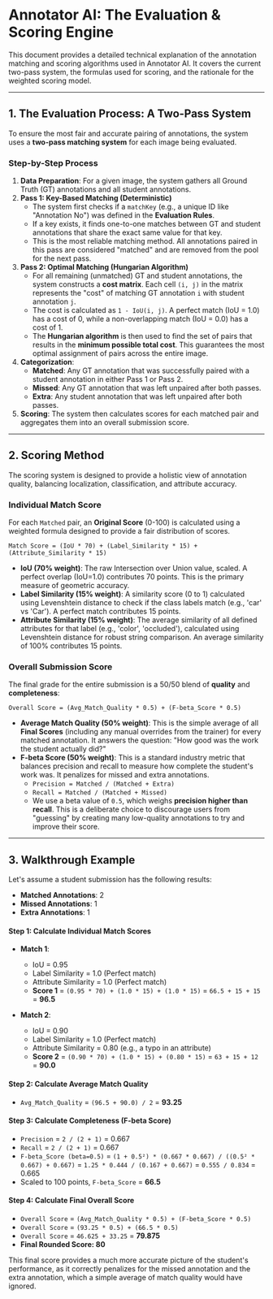 # Annotator AI: The Evaluation & Scoring Engine

This document provides a detailed technical explanation of the annotation matching and scoring algorithms used in Annotator AI. It covers the current two-pass system, the formulas used for scoring, and the rationale for the weighted scoring model.

---

## 1. The Evaluation Process: A Two-Pass System

To ensure the most fair and accurate pairing of annotations, the system uses a **two-pass matching system** for each image being evaluated.

### Step-by-Step Process

1.  **Data Preparation**: For a given image, the system gathers all Ground Truth (GT) annotations and all student annotations.
2.  **Pass 1: Key-Based Matching (Deterministic)**
    - The system first checks if a `matchKey` (e.g., a unique ID like "Annotation No") was defined in the **Evaluation Rules**.
    - If a key exists, it finds one-to-one matches between GT and student annotations that share the exact same value for that key.
    - This is the most reliable matching method. All annotations paired in this pass are considered "matched" and are removed from the pool for the next pass.
3.  **Pass 2: Optimal Matching (Hungarian Algorithm)**
    - For all remaining (unmatched) GT and student annotations, the system constructs a **cost matrix**. Each cell `(i, j)` in the matrix represents the "cost" of matching GT annotation `i` with student annotation `j`.
    - The cost is calculated as `1 - IoU(i, j)`. A perfect match (IoU = 1.0) has a cost of 0, while a non-overlapping match (IoU = 0.0) has a cost of 1.
    - The **Hungarian algorithm** is then used to find the set of pairs that results in the **minimum possible total cost**. This guarantees the most optimal assignment of pairs across the entire image.
4.  **Categorization**:
    - **Matched**: Any GT annotation that was successfully paired with a student annotation in either Pass 1 or Pass 2.
    - **Missed**: Any GT annotation that was left unpaired after both passes.
    - **Extra**: Any student annotation that was left unpaired after both passes.
5.  **Scoring**: The system then calculates scores for each matched pair and aggregates them into an overall submission score.

---

## 2. Scoring Method

The scoring system is designed to provide a holistic view of annotation quality, balancing localization, classification, and attribute accuracy.

### Individual Match Score

For each `Matched` pair, an **Original Score** (0-100) is calculated using a weighted formula designed to provide a fair distribution of scores.

`Match Score = (IoU * 70) + (Label_Similarity * 15) + (Attribute_Similarity * 15)`

-   **IoU (70% weight)**: The raw Intersection over Union value, scaled. A perfect overlap (IoU=1.0) contributes 70 points. This is the primary measure of geometric accuracy.
-   **Label Similarity (15% weight)**: A similarity score (0 to 1) calculated using Levenshtein distance to check if the class labels match (e.g., 'car' vs 'Car'). A perfect match contributes 15 points.
-   **Attribute Similarity (15% weight)**: The average similarity of all defined attributes for that label (e.g., 'color', 'occluded'), calculated using Levenshtein distance for robust string comparison. An average similarity of 100% contributes 15 points.

### Overall Submission Score

The final grade for the entire submission is a 50/50 blend of **quality** and **completeness**:

`Overall Score = (Avg_Match_Quality * 0.5) + (F-beta_Score * 0.5)`

-   **Average Match Quality (50% weight)**: This is the simple average of all **Final Scores** (including any manual overrides from the trainer) for every matched annotation. It answers the question: "How good was the work the student actually did?"
-   **F-beta Score (50% weight)**: This is a standard industry metric that balances precision and recall to measure how complete the student's work was. It penalizes for missed and extra annotations.
    -   `Precision = Matched / (Matched + Extra)`
    -   `Recall = Matched / (Matched + Missed)`
    - We use a beta value of `0.5`, which weighs **precision higher than recall**. This is a deliberate choice to discourage users from "guessing" by creating many low-quality annotations to try and improve their score.

---

## 3. Walkthrough Example

Let's assume a student submission has the following results:

-   **Matched Annotations**: 2
-   **Missed Annotations**: 1
-   **Extra Annotations**: 1

#### Step 1: Calculate Individual Match Scores

-   **Match 1**:
    -   IoU = 0.95
    -   Label Similarity = 1.0 (Perfect match)
    -   Attribute Similarity = 1.0 (Perfect match)
    -   **Score 1** = `(0.95 * 70) + (1.0 * 15) + (1.0 * 15)` = `66.5 + 15 + 15` = **96.5**

-   **Match 2**:
    -   IoU = 0.90
    -   Label Similarity = 1.0 (Perfect match)
    -   Attribute Similarity = 0.80 (e.g., a typo in an attribute)
    -   **Score 2** = `(0.90 * 70) + (1.0 * 15) + (0.80 * 15)` = `63 + 15 + 12` = **90.0**

#### Step 2: Calculate Average Match Quality

-   `Avg_Match_Quality` = `(96.5 + 90.0) / 2` = **93.25**

#### Step 3: Calculate Completeness (F-beta Score)

-   `Precision` = `2 / (2 + 1)` = 0.667
-   `Recall` = `2 / (2 + 1)` = 0.667
-   `F-beta_Score (beta=0.5)` = `(1 + 0.5²) * (0.667 * 0.667) / ((0.5² * 0.667) + 0.667)` = `1.25 * 0.444 / (0.167 + 0.667)` = `0.555 / 0.834` = 0.665
-   Scaled to 100 points, `F-beta_Score` = **66.5**

#### Step 4: Calculate Final Overall Score

-   `Overall Score` = `(Avg_Match_Quality * 0.5) + (F-beta_Score * 0.5)`
-   `Overall Score` = `(93.25 * 0.5) + (66.5 * 0.5)`
-   `Overall Score` = `46.625 + 33.25` = **79.875**
-   **Final Rounded Score: 80**

This final score provides a much more accurate picture of the student's performance, as it correctly penalizes for the missed annotation and the extra annotation, which a simple average of match quality would have ignored.
